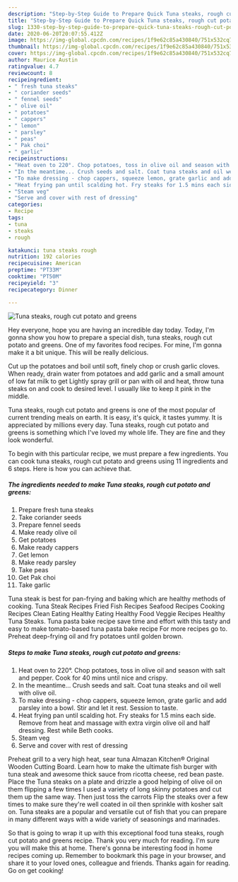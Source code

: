 ```yaml
---
description: "Step-by-Step Guide to Prepare Quick Tuna steaks, rough cut potato and greens"
title: "Step-by-Step Guide to Prepare Quick Tuna steaks, rough cut potato and greens"
slug: 1330-step-by-step-guide-to-prepare-quick-tuna-steaks-rough-cut-potato-and-greens
date: 2020-06-20T20:07:55.412Z
image: https://img-global.cpcdn.com/recipes/1f9e62c85a430840/751x532cq70/tuna-steaks-rough-cut-potato-and-greens-recipe-main-photo.jpg
thumbnail: https://img-global.cpcdn.com/recipes/1f9e62c85a430840/751x532cq70/tuna-steaks-rough-cut-potato-and-greens-recipe-main-photo.jpg
cover: https://img-global.cpcdn.com/recipes/1f9e62c85a430840/751x532cq70/tuna-steaks-rough-cut-potato-and-greens-recipe-main-photo.jpg
author: Maurice Austin
ratingvalue: 4.7
reviewcount: 8
recipeingredient:
- " fresh tuna steaks"
- " coriander seeds"
- " fennel seeds"
- " olive oil"
- " potatoes"
- " cappers"
- " lemon"
- " parsley"
- " peas"
- " Pak choi"
- " garlic"
recipeinstructions:
- "Heat oven to 220°. Chop potatoes, toss in olive oil and season with salt and pepper. Cook for 40 mins until nice and crispy."
- "In the meantime... Crush seeds and salt. Coat tuna steaks and oil well with olive oil."
- "To make dressing - chop cappers, squeeze lemon, grate garlic and add parsley into a bowl. Stir and let it rest. Session to taste."
- "Heat frying pan until scalding hot. Fry steaks for 1.5 mins each side. Remove from heat and massage with extra virgin olive oil and half dressing. Rest while Beth cooks."
- "Steam veg"
- "Serve and cover with rest of dressing"
categories:
- Recipe
tags:
- tuna
- steaks
- rough

katakunci: tuna steaks rough 
nutrition: 192 calories
recipecuisine: American
preptime: "PT33M"
cooktime: "PT50M"
recipeyield: "3"
recipecategory: Dinner

---
```



![Tuna steaks, rough cut potato and greens](https://img-global.cpcdn.com/recipes/1f9e62c85a430840/751x532cq70/tuna-steaks-rough-cut-potato-and-greens-recipe-main-photo.jpg)

Hey everyone, hope you are having an incredible day today. Today, I'm gonna show you how to prepare a special dish, tuna steaks, rough cut potato and greens. One of my favorites food recipes. For mine, I'm gonna make it a bit unique. This will be really delicious.

Cut up the potatoes and boil until soft, finely chop or crush garlic cloves. When ready, drain water from potatoes and add garlic and a small amount of low fat milk to get Lightly spray grill or pan with oil and heat, throw tuna steaks on and cook to desired level. I usually like to keep it pink in the middle.

Tuna steaks, rough cut potato and greens is one of the most popular of current trending meals on earth. It is easy, it's quick, it tastes yummy. It is appreciated by millions every day. Tuna steaks, rough cut potato and greens is something which I've loved my whole life. They are fine and they look wonderful.


To begin with this particular recipe, we must prepare a few ingredients. You can cook tuna steaks, rough cut potato and greens using 11 ingredients and 6 steps. Here is how you can achieve that.

<!--inarticleads1-->

##### The ingredients needed to make Tuna steaks, rough cut potato and greens:

1. Prepare  fresh tuna steaks
1. Take  coriander seeds
1. Prepare  fennel seeds
1. Make ready  olive oil
1. Get  potatoes
1. Make ready  cappers
1. Get  lemon
1. Make ready  parsley
1. Take  peas
1. Get  Pak choi
1. Take  garlic


Tuna steak is best for pan-frying and baking which are healthy methods of cooking. Tuna Steak Recipes Fried Fish Recipes Seafood Recipes Cooking Recipes Clean Eating Healthy Eating Healthy Food Veggie Recipes Healthy Tuna Steaks. Tuna pasta bake recipe save time and effort with this tasty and easy to make tomato-based tuna pasta bake recipe For more recipes go to. Preheat deep-frying oil and fry potatoes until golden brown. 

<!--inarticleads2-->

##### Steps to make Tuna steaks, rough cut potato and greens:

1. Heat oven to 220°. Chop potatoes, toss in olive oil and season with salt and pepper. Cook for 40 mins until nice and crispy.
1. In the meantime... Crush seeds and salt. Coat tuna steaks and oil well with olive oil.
1. To make dressing - chop cappers, squeeze lemon, grate garlic and add parsley into a bowl. Stir and let it rest. Session to taste.
1. Heat frying pan until scalding hot. Fry steaks for 1.5 mins each side. Remove from heat and massage with extra virgin olive oil and half dressing. Rest while Beth cooks.
1. Steam veg
1. Serve and cover with rest of dressing


Preheat grill to a very high heat, sear tuna Almazan Kitchen® Original Wooden Cutting Board. Learn how to make the ultimate fish burger with tuna steak and awesome thick sauce from ricotta cheese, red bean paste. Place the Tuna steaks on a plate and drizzle a good helping of olive oil on them flipping a few times I used a variety of long skinny potatoes and cut them up the same way. Then just toss the carrots Flip the steaks over a few times to make sure they&#39;re well coated in oil then sprinkle with kosher salt on. Tuna steaks are a popular and versatile cut of fish that you can prepare in many different ways with a wide variety of seasonings and marinades. 

So that is going to wrap it up with this exceptional food tuna steaks, rough cut potato and greens recipe. Thank you very much for reading. I'm sure you will make this at home. There's gonna be interesting food in home recipes coming up. Remember to bookmark this page in your browser, and share it to your loved ones, colleague and friends. Thanks again for reading. Go on get cooking!
